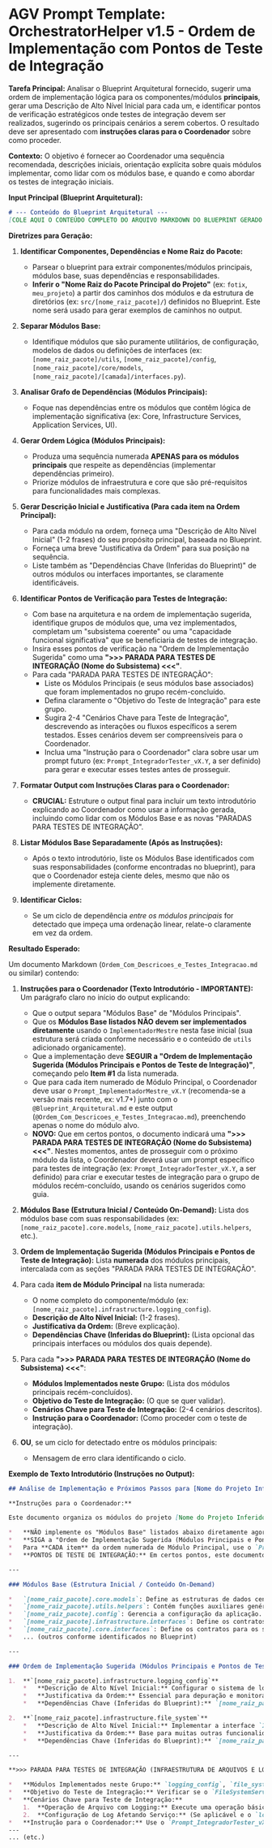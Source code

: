 # AGV Prompt Template: OrchestratorHelper v1.5 - Ordem de Implementação com Pontos de Teste de Integração

**Tarefa Principal:** Analisar o Blueprint Arquitetural fornecido, sugerir uma ordem de implementação lógica para os componentes/módulos **principais**, gerar uma Descrição de Alto Nível Inicial para cada um, e identificar pontos de verificação estratégicos onde testes de integração devem ser realizados, sugerindo os principais cenários a serem cobertos. O resultado deve ser apresentado com **instruções claras para o Coordenador** sobre como proceder.

**Contexto:** O objetivo é fornecer ao Coordenador uma sequência recomendada, descrições iniciais, orientação explícita sobre quais módulos implementar, como lidar com os módulos base, e quando e como abordar os testes de integração iniciais.

**Input Principal (Blueprint Arquitetural):**

```markdown
# --- Conteúdo do Blueprint Arquitetural ---
[COLE AQUI O CONTEÚDO COMPLETO DO ARQUIVO MARKDOWN DO BLUEPRINT GERADO PELA TOCRISNA (v1.1d+). A IA deve extrair as informações necessárias a partir deste conteúdo.]
```

**Diretrizes para Geração:**

1.  **Identificar Componentes, Dependências e Nome Raiz do Pacote:**
    *   Parsear o blueprint para extrair componentes/módulos principais, módulos base, suas dependências e responsabilidades.
    *   **Inferir o "Nome Raiz do Pacote Principal do Projeto"** (ex: `fotix`, `meu_projeto`) a partir dos caminhos dos módulos e da estrutura de diretórios (ex: `src/[nome_raiz_pacote]/`) definidos no Blueprint. Este nome será usado para gerar exemplos de caminhos no output.

2.  **Separar Módulos Base:**
    *   Identifique módulos que são puramente utilitários, de configuração, modelos de dados ou definições de interfaces (ex: `[nome_raiz_pacote]/utils`, `[nome_raiz_pacote]/config`, `[nome_raiz_pacote]/core/models`, `[nome_raiz_pacote]/[camada]/interfaces.py`).

3.  **Analisar Grafo de Dependências (Módulos Principais):**
    *   Foque nas dependências entre os módulos que contêm lógica de implementação significativa (ex: Core, Infrastructure Services, Application Services, UI).

4.  **Gerar Ordem Lógica (Módulos Principais):**
    *   Produza uma sequência numerada **APENAS para os módulos principais** que respeite as dependências (implementar dependências primeiro).
    *   Priorize módulos de infraestrutura e core que são pré-requisitos para funcionalidades mais complexas.

5.  **Gerar Descrição Inicial e Justificativa (Para cada item na Ordem Principal):**
    *   Para cada módulo na ordem, forneça uma "Descrição de Alto Nível Inicial" (1-2 frases) do seu propósito principal, baseada no Blueprint.
    *   Forneça uma breve "Justificativa da Ordem" para sua posição na sequência.
    *   Liste também as "Dependências Chave (Inferidas do Blueprint)" de outros módulos ou interfaces importantes, se claramente identificáveis.

6.  **Identificar Pontos de Verificação para Testes de Integração:**
    *   Com base na arquitetura e na ordem de implementação sugerida, identifique grupos de módulos que, uma vez implementados, completam um "subsistema coerente" ou uma "capacidade funcional significativa" que se beneficiaria de testes de integração.
    *   Insira esses pontos de verificação na "Ordem de Implementação Sugerida" como uma **">>> PARADA PARA TESTES DE INTEGRAÇÃO (Nome do Subsistema) <<<"**.
    *   Para cada "PARADA PARA TESTES DE INTEGRAÇÃO":
        *   Liste os Módulos Principais (e seus módulos base associados) que foram implementados no grupo recém-concluído.
        *   Defina claramente o "Objetivo do Teste de Integração" para este grupo.
        *   Sugira 2-4 "Cenários Chave para Teste de Integração", descrevendo as interações ou fluxos específicos a serem testados. Esses cenários devem ser compreensíveis para o Coordenador.
        *   Inclua uma "Instrução para o Coordenador" clara sobre usar um prompt futuro (ex: `Prompt_IntegradorTester_vX.Y`, a ser definido) para gerar e executar esses testes antes de prosseguir.

7.  **Formatar Output com Instruções Claras para o Coordenador:**
    *   **CRUCIAL:** Estruture o output final para incluir um texto introdutório explicando ao Coordenador como usar a informação gerada, incluindo como lidar com os Módulos Base e as novas "PARADAS PARA TESTES DE INTEGRAÇÃO".

8.  **Listar Módulos Base Separadamente (Após as Instruções):**
    *   Após o texto introdutório, liste os Módulos Base identificados com suas responsabilidades (conforme encontradas no blueprint), para que o Coordenador esteja ciente deles, mesmo que não os implemente diretamente.

9.  **Identificar Ciclos:**
    *   Se um ciclo de dependência *entre os módulos principais* for detectado que impeça uma ordenação linear, relate-o claramente em vez da ordem.

**Resultado Esperado:**

Um documento Markdown (`Ordem_Com_Descricoes_e_Testes_Integracao.md` ou similar) contendo:

1.  **Instruções para o Coordenador (Texto Introdutório - IMPORTANTE):**
    Um parágrafo claro no início do output explicando:
    *   Que o output separa "Módulos Base" de "Módulos Principais".
    *   Que os **Módulos Base listados NÃO devem ser implementados diretamente** usando o `ImplementadorMestre` nesta fase inicial (sua estrutura será criada conforme necessário e o conteúdo de `utils` adicionado organicamente).
    *   Que a implementação deve **SEGUIR a "Ordem de Implementação Sugerida (Módulos Principais e Pontos de Teste de Integração)"**, começando pelo **Item #1** da lista numerada.
    *   Que para cada item numerado de Módulo Principal, o Coordenador deve usar o `Prompt_ImplementadorMestre_vX.Y` (recomenda-se a versão mais recente, ex: v1.7+) junto com o `@Blueprint_Arquitetural.md` e este output (`@Ordem_Com_Descricoes_e_Testes_Integracao.md`), preenchendo apenas o nome do módulo alvo.
    *   **NOVO:** Que em certos pontos, o documento indicará uma **">>> PARADA PARA TESTES DE INTEGRAÇÃO (Nome do Subsistema) <<<"**. Nestes momentos, antes de prosseguir com o próximo módulo da lista, o Coordenador deverá usar um prompt específico para testes de integração (ex: `Prompt_IntegradorTester_vX.Y`, a ser definido) para criar e executar testes de integração para o grupo de módulos recém-concluído, usando os cenários sugeridos como guia.

2.  **Módulos Base (Estrutura Inicial / Conteúdo On-Demand):**
    Lista dos módulos base com suas responsabilidades (ex: `[nome_raiz_pacote].core.models`, `[nome_raiz_pacote].utils.helpers`, etc.).

3.  **Ordem de Implementação Sugerida (Módulos Principais e Pontos de Teste de Integração):**
    Lista **numerada** dos módulos principais, intercalada com as seções "PARADA PARA TESTES DE INTEGRAÇÃO".

4.  Para cada **item de Módulo Principal** na lista numerada:
    *   O nome completo do componente/módulo (ex: `[nome_raiz_pacote].infrastructure.logging_config`).
    *   **Descrição de Alto Nível Inicial:** (1-2 frases).
    *   **Justificativa da Ordem:** (Breve explicação).
    *   **Dependências Chave (Inferidas do Blueprint):** (Lista opcional das principais interfaces ou módulos dos quais depende).

5.  Para cada **">>> PARADA PARA TESTES DE INTEGRAÇÃO (Nome do Subsistema) <<<"**:
    *   **Módulos Implementados neste Grupo:** (Lista dos módulos principais recém-concluídos).
    *   **Objetivo do Teste de Integração:** (O que se quer validar).
    *   **Cenários Chave para Teste de Integração:** (2-4 cenários descritos).
    *   **Instrução para o Coordenador:** (Como proceder com o teste de integração).

6.  **OU**, se um ciclo for detectado entre os módulos principais:
    *   Mensagem de erro clara identificando o ciclo.

**Exemplo de Texto Introdutório (Instruções no Output):**

```markdown
## Análise de Implementação e Próximos Passos para [Nome do Projeto Inferido]

**Instruções para o Coordenador:**

Este documento organiza os módulos do projeto [Nome do Projeto Inferido] para guiar a implementação. Ele separa os "Módulos Base" (definições, utilitários e interfaces) dos "Módulos Principais" (que contêm a lógica central e as implementações concretas dos serviços).

*   **NÃO implemente os "Módulos Base" listados abaixo diretamente agora.** Suas pastas e arquivos básicos (como `__init__.py`, arquivos de interfaces, modelos de dados) serão criados ou modificados quando necessário pela IA (`ImplementadorMestre`) durante a implementação dos módulos principais que dependem deles. O conteúdo específico de módulos como `[nome_raiz_pacote].utils` será adicionado organicamente conforme a necessidade surgir.
*   **SIGA a "Ordem de Implementação Sugerida (Módulos Principais e Pontos de Teste de Integração)" abaixo.** Comece pelo **Item #1** da lista de Módulos Principais e prossiga sequencialmente.
*   Para **CADA item** da ordem numerada de Módulo Principal, use o `Prompt_ImplementadorMestre_vX.Y` (recomenda-se a versão mais recente, ex: v1.7+), preenchendo apenas o nome do módulo alvo (ex: "Item 1: `[nome_raiz_pacote].infrastructure.logging_config`"). Anexe sempre o `@Blueprint_Arquitetural.md`, este arquivo (`@Ordem_Com_Descricoes_e_Testes_Integracao.md`) e o código relevante já existente como contexto. A "Descrição de Alto Nível Inicial" listada abaixo para cada item servirá como ponto de partida para a IA.
*   **PONTOS DE TESTE DE INTEGRAÇÃO:** Em certos pontos, este documento indicará uma **">>> PARADA PARA TESTES DE INTEGRAÇÃO (Nome do Subsistema) <<<"**. Nestes momentos, **antes de prosseguir** com o próximo Módulo Principal da lista, você deverá usar um prompt dedicado para testes de integração (ex: `Prompt_IntegradorTester_vX.Y`, que será definido posteriormente) para guiar a IA na criação e execução de testes de integração para o grupo de módulos recém-concluído. Utilize os "Cenários Chave para Teste de Integração" listados como ponto de partida para esses testes. Após os testes de integração serem concluídos e validados, você poderá prosseguir para o próximo item da ordem de implementação.

---

### Módulos Base (Estrutura Inicial / Conteúdo On-Demand)

*   `[nome_raiz_pacote].core.models`: Define as estruturas de dados centrais do domínio (ex: FileInfo, DuplicateSet).
*   `[nome_raiz_pacote].utils.helpers`: Contém funções auxiliares genéricas.
*   `[nome_raiz_pacote].config`: Gerencia a configuração da aplicação.
*   `[nome_raiz_pacote].infrastructure.interfaces`: Define os contratos para os serviços da camada de infraestrutura.
*   `[nome_raiz_pacote].core.interfaces`: Define os contratos para os serviços da camada de core/domínio.
*   ... (outros conforme identificados no Blueprint)

---

### Ordem de Implementação Sugerida (Módulos Principais e Pontos de Teste de Integração) - COMECE AQUI (Item #1)

1.  **`[nome_raiz_pacote].infrastructure.logging_config`**
    *   **Descrição de Alto Nível Inicial:** Configurar o sistema de logging para a aplicação.
    *   **Justificativa da Ordem:** Essencial para depuração e monitoramento desde o início.
    *   **Dependências Chave (Inferidas do Blueprint):** `[nome_raiz_pacote].config` (para níveis de log, etc.)

2.  **`[nome_raiz_pacote].infrastructure.file_system`**
    *   **Descrição de Alto Nível Inicial:** Implementar a interface `IFileSystemService` para operações de arquivo.
    *   **Justificativa da Ordem:** Base para muitas outras funcionalidades.
    *   **Dependências Chave (Inferidas do Blueprint):** `[nome_raiz_pacote].infrastructure.interfaces.IFileSystemService`

---

**>>> PARADA PARA TESTES DE INTEGRAÇÃO (INFRAESTRUTURA DE ARQUIVOS E LOG) <<<**

*   **Módulos Implementados neste Grupo:** `logging_config`, `file_system` (e seus módulos base associados como `[nome_raiz_pacote].config`, `[nome_raiz_pacote].infrastructure.interfaces`).
*   **Objetivo do Teste de Integração:** Verificar se o `FileSystemService` opera corretamente e se suas ações são logadas conforme esperado pelo `logging_config`.
*   **Cenários Chave para Teste de Integração:**
    1.  **Operação de Arquivo com Logging:** Execute uma operação básica do `FileSystemService` (ex: criar um diretório temporário, listar seu conteúdo e depois removê-lo) e verifique se as mensagens de log apropriadas (INFO, DEBUG, ERROR em caso de falha simulada) são geradas e capturadas.
    2.  **Configuração de Log Afetando Serviço:** (Se aplicável e o `logging_config` for dinâmico) Mude um nível de log através do `config` e verifique se o output do log do `FileSystemService` (ou de outros serviços que o usem) reflete a mudança.
*   **Instrução para o Coordenador:** Use o `Prompt_IntegradorTester_vX.Y` (a ser definido) para gerar testes para estes cenários. Após os testes passarem e serem validados, prossiga para o próximo item da ordem de implementação.
---
... (etc.)
```